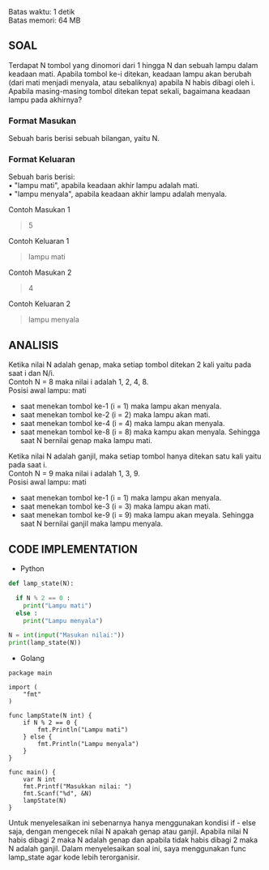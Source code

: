 Batas waktu: 1 detik  
Batas memori: 64 MB
## SOAL
Terdapat N tombol yang dinomori dari 1 hingga N dan sebuah lampu dalam keadaan
mati. Apabila tombol ke-i ditekan, keadaan lampu akan berubah (dari mati menjadi
menyala, atau sebaliknya) apabila N habis dibagi oleh i. Apabila masing-masing
tombol ditekan tepat sekali, bagaimana keadaan lampu pada akhirnya?  
### Format Masukan
Sebuah baris berisi sebuah bilangan, yaitu N.
### Format Keluaran
Sebuah baris berisi:  
• "lampu mati", apabila keadaan akhir lampu adalah mati.  
• "lampu menyala", apabila keadaan akhir lampu adalah menyala.   

Contoh Masukan 1  
> 5

Contoh Keluaran 1  
> lampu mati

Contoh Masukan 2  
> 4

Contoh Keluaran 2  
> lampu menyala  
## ANALISIS
Ketika nilai N adalah genap, maka setiap tombol ditekan 2 kali yaitu pada saat i dan N/i.  
Contoh N = 8 maka nilai i adalah 1, 2, 4, 8.  
Posisi awal lampu: mati  
- saat menekan tombol ke-1 (i = 1) maka lampu akan menyala.
- saat menekan tombol ke-2 (i = 2) maka lampu akan mati.
- saat menekan tombol ke-4 (i = 4) maka lampu akan menyala.
- saat menekan tombol ke-8 (i = 8) maka kampu akan menyala.
Sehingga saat N bernilai genap maka lampu mati.

Ketika nilai N adalah ganjil, maka setiap tombol hanya ditekan satu kali yaitu pada saat i.   
Contoh N = 9 maka nilai i adalah 1, 3, 9.  
Posisi awal lampu: mati  
- saat menekan tombol ke-1 (i = 1) maka lampu akan menyala.
- saat menekan tombol ke-3 (i = 3) maka lampu akan mati.
- saat menekan tombol ke-9 (i = 9) maka lampu akan meyala.
Sehingga saat N bernilai ganjil maka lampu menyala.

## CODE IMPLEMENTATION  
- Python
```python
def lamp_state(N):

  if N % 2 == 0 :
    print("Lampu mati")
  else :
    print("Lampu menyala")

N = int(input("Masukan nilai:"))
print(lamp_state(N))
```
- Golang
```golang
package main

import (
	"fmt"
)

func lampState(N int) {
	if N % 2 == 0 {
		fmt.Println("Lampu mati")
	} else {
		fmt.Println("Lampu menyala")
	}
}

func main() {
	var N int
	fmt.Printf("Masukkan nilai: ")
	fmt.Scanf("%d", &N)
	lampState(N)
}
```
Untuk menyelesaikan ini sebenarnya hanya menggunakan kondisi if - else saja, dengan mengecek nilai N apakah genap atau ganjil. Apabila nilai N habis dibagi 2 maka N adalah genap dan apabila tidak habis dibagi 2 maka N adalah ganjil. Dalam menyelesaikan soal ini, saya menggunakan func lamp_state agar kode lebih terorganisir.


